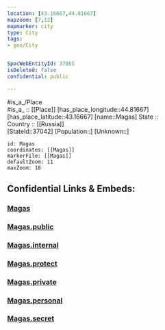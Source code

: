 ```yaml
---
location: [43.16667,44.81667] 
mapzoom: [7,12] 
mapmarker: city 
type: City
tags:
- geo/City


SpocWebEntityId: 37065
isDeleted: false
confidential: public

---
```

#is_a_/Place  
#is_a_ :: [[Place]] 
[has_place_longitude::44.81667] 
[has_place_latitude::43.16667] 
[name::Magas] 
State ::  
Country :: [[Russia]]  
[StateId::37042] 
[Population::] 
[Unknown::] 


```leaflet
id: Magas
coordinates: [[Magas]] 
markerFile: [[Magas]] 
defaultZoom: 11 
maxZoom: 18
```


## Confidential Links & Embeds: 

### [Magas](/_Standards/Earth/Continent/Europe/Europe~East/Russia/Russia~NorthCaucasus/Ingushetia~Republic/City/Magas.md) 

### [Magas.public](/_public/Earth/Continent/Europe/Europe~East/Russia/Russia~NorthCaucasus/Ingushetia~Republic/City/Magas.public.md) 

### [Magas.internal](/_internal/Earth/Continent/Europe/Europe~East/Russia/Russia~NorthCaucasus/Ingushetia~Republic/City/Magas.internal.md) 

### [Magas.protect](/_protect/Earth/Continent/Europe/Europe~East/Russia/Russia~NorthCaucasus/Ingushetia~Republic/City/Magas.protect.md) 

### [Magas.private](/_private/Earth/Continent/Europe/Europe~East/Russia/Russia~NorthCaucasus/Ingushetia~Republic/City/Magas.private.md) 

### [Magas.personal](/_personal/Earth/Continent/Europe/Europe~East/Russia/Russia~NorthCaucasus/Ingushetia~Republic/City/Magas.personal.md) 

### [Magas.secret](/_secret/Earth/Continent/Europe/Europe~East/Russia/Russia~NorthCaucasus/Ingushetia~Republic/City/Magas.secret.md)

